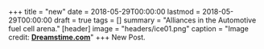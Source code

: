 +++
title = "new"
date = 2018-05-29T00:00:00
lastmod = 2018-05-29T00:00:00
draft = true
tags = []
summary = "Alliances in the Automotive fuel cell arena."
[header]
image = "headers/ice01.png"
caption = "Image credit: [**Dreamstime.com**](https://www.dreamstime.com/royalty-free-stock-images-ice-patterns-image12176109)"
+++
New Post.